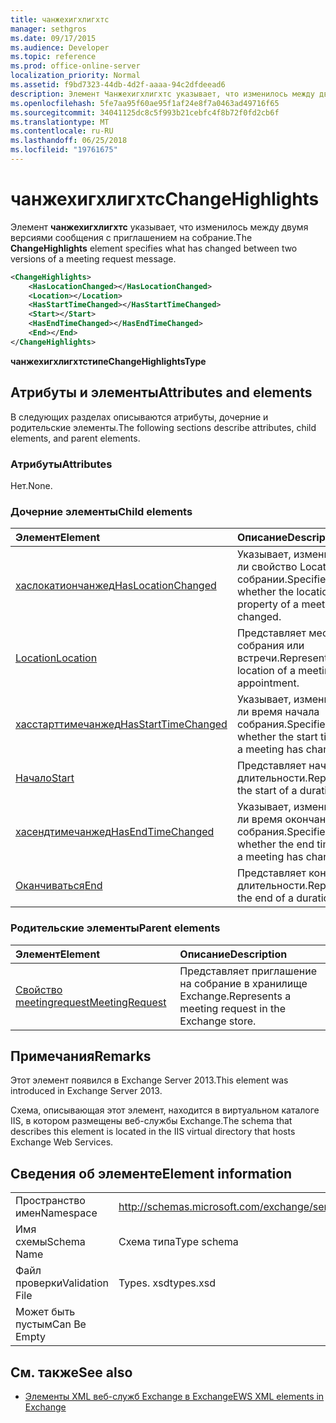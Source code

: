 ```yaml
---
title: чанжехигхлигхтс
manager: sethgros
ms.date: 09/17/2015
ms.audience: Developer
ms.topic: reference
ms.prod: office-online-server
localization_priority: Normal
ms.assetid: f9bd7323-44db-4d2f-aaaa-94c2dfdeead6
description: Элемент Чанжехигхлигхтс указывает, что изменилось между двумя версиями сообщения с приглашением на собрание.
ms.openlocfilehash: 5fe7aa95f60ae95f1af24e8f7a0463ad49716f65
ms.sourcegitcommit: 34041125dc8c5f993b21cebfc4f8b72f0fd2cb6f
ms.translationtype: MT
ms.contentlocale: ru-RU
ms.lasthandoff: 06/25/2018
ms.locfileid: "19761675"
---
```

# <a name="changehighlights"></a><span data-ttu-id="22087-103">чанжехигхлигхтс</span><span class="sxs-lookup"><span data-stu-id="22087-103">ChangeHighlights</span></span>

<span data-ttu-id="22087-104">Элемент **чанжехигхлигхтс** указывает, что изменилось между двумя версиями сообщения с приглашением на собрание.</span><span class="sxs-lookup"><span data-stu-id="22087-104">The **ChangeHighlights** element specifies what has changed between two versions of a meeting request message.</span></span> 
  
```XML
<ChangeHighlights>
    <HasLocationChanged></HasLocationChanged>
    <Location></Location>
    <HasStartTimeChanged></HasStartTimeChanged>
    <Start></Start>
    <HasEndTimeChanged></HasEndTimeChanged>
    <End></End>
</ChangeHighlights>
```

 <span data-ttu-id="22087-105">**чанжехигхлигхтстипе**</span><span class="sxs-lookup"><span data-stu-id="22087-105">**ChangeHighlightsType**</span></span>
## <a name="attributes-and-elements"></a><span data-ttu-id="22087-106">Атрибуты и элементы</span><span class="sxs-lookup"><span data-stu-id="22087-106">Attributes and elements</span></span>

<span data-ttu-id="22087-107">В следующих разделах описываются атрибуты, дочерние и родительские элементы.</span><span class="sxs-lookup"><span data-stu-id="22087-107">The following sections describe attributes, child elements, and parent elements.</span></span>
  
### <a name="attributes"></a><span data-ttu-id="22087-108">Атрибуты</span><span class="sxs-lookup"><span data-stu-id="22087-108">Attributes</span></span>

<span data-ttu-id="22087-109">Нет.</span><span class="sxs-lookup"><span data-stu-id="22087-109">None.</span></span>
  
### <a name="child-elements"></a><span data-ttu-id="22087-110">Дочерние элементы</span><span class="sxs-lookup"><span data-stu-id="22087-110">Child elements</span></span>

|<span data-ttu-id="22087-111">**Элемент**</span><span class="sxs-lookup"><span data-stu-id="22087-111">**Element**</span></span>|<span data-ttu-id="22087-112">**Описание**</span><span class="sxs-lookup"><span data-stu-id="22087-112">**Description**</span></span>|
|:-----|:-----|
|[<span data-ttu-id="22087-113">хаслокатиончанжед</span><span class="sxs-lookup"><span data-stu-id="22087-113">HasLocationChanged</span></span>](haslocationchanged.md) <br/> |<span data-ttu-id="22087-114">Указывает, изменилось ли свойство Location на собрании.</span><span class="sxs-lookup"><span data-stu-id="22087-114">Specifies whether the location property of a meeting has changed.</span></span>  <br/> |
|[<span data-ttu-id="22087-115">Location</span><span class="sxs-lookup"><span data-stu-id="22087-115">Location</span></span>](location.md) <br/> |<span data-ttu-id="22087-116">Представляет место собрания или встречи.</span><span class="sxs-lookup"><span data-stu-id="22087-116">Represents the location of a meeting or appointment.</span></span>  <br/> |
|[<span data-ttu-id="22087-117">хасстарттимечанжед</span><span class="sxs-lookup"><span data-stu-id="22087-117">HasStartTimeChanged</span></span>](hasstarttimechanged.md) <br/> |<span data-ttu-id="22087-118">Указывает, изменилось ли время начала собрания.</span><span class="sxs-lookup"><span data-stu-id="22087-118">Specifies whether the start time for a meeting has changed.</span></span>  <br/> |
|[<span data-ttu-id="22087-119">Начало</span><span class="sxs-lookup"><span data-stu-id="22087-119">Start</span></span>](start.md) <br/> |<span data-ttu-id="22087-120">Представляет начало длительности.</span><span class="sxs-lookup"><span data-stu-id="22087-120">Represents the start of a duration.</span></span>  <br/> |
|[<span data-ttu-id="22087-121">хасендтимечанжед</span><span class="sxs-lookup"><span data-stu-id="22087-121">HasEndTimeChanged</span></span>](hasendtimechanged.md) <br/> |<span data-ttu-id="22087-122">Указывает, изменилось ли время окончания собрания.</span><span class="sxs-lookup"><span data-stu-id="22087-122">Specifies whether the end time for a meeting has changed.</span></span>  <br/> |
|[<span data-ttu-id="22087-123">Оканчиваться</span><span class="sxs-lookup"><span data-stu-id="22087-123">End </span></span>](end-ex15websvcsotherref.md) <br/> |<span data-ttu-id="22087-124">Представляет конец длительности.</span><span class="sxs-lookup"><span data-stu-id="22087-124">Represents the end of a duration.</span></span>  <br/> |
   
### <a name="parent-elements"></a><span data-ttu-id="22087-125">Родительские элементы</span><span class="sxs-lookup"><span data-stu-id="22087-125">Parent elements</span></span>

|<span data-ttu-id="22087-126">**Элемент**</span><span class="sxs-lookup"><span data-stu-id="22087-126">**Element**</span></span>|<span data-ttu-id="22087-127">**Описание**</span><span class="sxs-lookup"><span data-stu-id="22087-127">**Description**</span></span>|
|:-----|:-----|
|[<span data-ttu-id="22087-128">Свойство meetingrequest</span><span class="sxs-lookup"><span data-stu-id="22087-128">MeetingRequest</span></span>](meetingrequest.md) <br/> |<span data-ttu-id="22087-129">Представляет приглашение на собрание в хранилище Exchange.</span><span class="sxs-lookup"><span data-stu-id="22087-129">Represents a meeting request in the Exchange store.</span></span>  <br/> |
   
## <a name="remarks"></a><span data-ttu-id="22087-130">Примечания</span><span class="sxs-lookup"><span data-stu-id="22087-130">Remarks</span></span>

<span data-ttu-id="22087-131">Этот элемент появился в Exchange Server 2013.</span><span class="sxs-lookup"><span data-stu-id="22087-131">This element was introduced in Exchange Server 2013.</span></span>
  
<span data-ttu-id="22087-132">Схема, описывающая этот элемент, находится в виртуальном каталоге IIS, в котором размещены веб-службы Exchange.</span><span class="sxs-lookup"><span data-stu-id="22087-132">The schema that describes this element is located in the IIS virtual directory that hosts Exchange Web Services.</span></span>
  
## <a name="element-information"></a><span data-ttu-id="22087-133">Сведения об элементе</span><span class="sxs-lookup"><span data-stu-id="22087-133">Element information</span></span>

|||
|:-----|:-----|
|<span data-ttu-id="22087-134">Пространство имен</span><span class="sxs-lookup"><span data-stu-id="22087-134">Namespace</span></span>  <br/> |http://schemas.microsoft.com/exchange/services/2006/types  <br/> |
|<span data-ttu-id="22087-135">Имя схемы</span><span class="sxs-lookup"><span data-stu-id="22087-135">Schema Name</span></span>  <br/> |<span data-ttu-id="22087-136">Схема типа</span><span class="sxs-lookup"><span data-stu-id="22087-136">Type schema</span></span>  <br/> |
|<span data-ttu-id="22087-137">Файл проверки</span><span class="sxs-lookup"><span data-stu-id="22087-137">Validation File</span></span>  <br/> |<span data-ttu-id="22087-138">Types. xsd</span><span class="sxs-lookup"><span data-stu-id="22087-138">types.xsd</span></span>  <br/> |
|<span data-ttu-id="22087-139">Может быть пустым</span><span class="sxs-lookup"><span data-stu-id="22087-139">Can Be Empty</span></span>  <br/> ||
   
## <a name="see-also"></a><span data-ttu-id="22087-140">См. также</span><span class="sxs-lookup"><span data-stu-id="22087-140">See also</span></span>



- [<span data-ttu-id="22087-141">Элементы XML веб-служб Exchange в Exchange</span><span class="sxs-lookup"><span data-stu-id="22087-141">EWS XML elements in Exchange</span></span>](ews-xml-elements-in-exchange.md)

